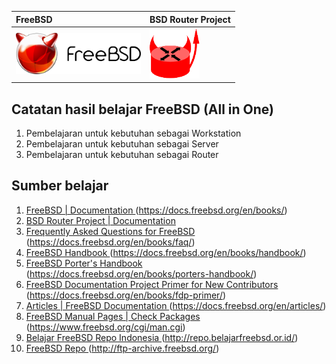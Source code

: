 | FreeBSD     | BSD Router Project |
| :------------- | :------------- |
| <img src="/assets/images/logo.png" alt="FreeBSD Logo" style="width:200px;"/> | <img src="/assets/images/bsdrp.logo.128.png" alt="FreeBSD Logo" style="width:80px;"/> |


## Catatan hasil belajar FreeBSD (All in One)
1. Pembelajaran untuk kebutuhan sebagai Workstation
2. Pembelajaran untuk kebutuhan sebagai Server
3. Pembelajaran untuk kebutuhan sebagai Router

## Sumber belajar
1. [FreeBSD | Documentation ](https://docs.freebsd.org/en/books/)(https://docs.freebsd.org/en/books/)
2. [BSD Router Project | Documentation](https://bsdrp.net/documentation/end-users_docs)
3. [Frequently Asked Questions for FreeBSD ](https://docs.freebsd.org/en/books/faq/)(https://docs.freebsd.org/en/books/faq/)
4. [FreeBSD Handbook ](https://docs.freebsd.org/en/books/handbook/)(https://docs.freebsd.org/en/books/handbook/)
5. [FreeBSD Porter's Handbook ](https://docs.freebsd.org/en/books/porters-handbook/)(https://docs.freebsd.org/en/books/porters-handbook/)
6. [FreeBSD Documentation Project Primer for New Contributors ](https://docs.freebsd.org/en/books/fdp-primer/)(https://docs.freebsd.org/en/books/fdp-primer/)
7. [Articles | FreeBSD Documentation ](https://docs.freebsd.org/en/articles/)(https://docs.freebsd.org/en/articles/)
8. [FreeBSD Manual Pages | Check Packages ](https://www.freebsd.org/cgi/man.cgi)(https://www.freebsd.org/cgi/man.cgi)
9. [Belajar FreeBSD Repo Indonesia ](http://repo.belajarfreebsd.or.id/)(http://repo.belajarfreebsd.or.id/)
10. [FreeBSD Repo ](http://ftp-archive.freebsd.org/)(http://ftp-archive.freebsd.org/)

